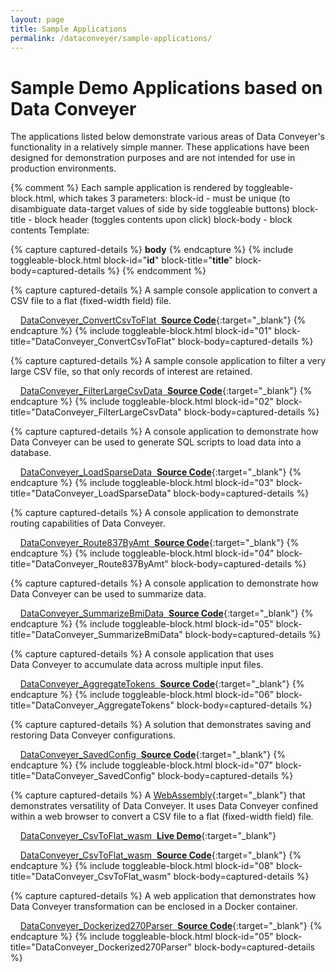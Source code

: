 ```yaml
---
layout: page
title: Sample Applications
permalink: /dataconveyer/sample-applications/
---
```


# Sample Demo Applications based on Data&nbsp;Conveyer

The applications listed below demonstrate various areas of Data&nbsp;Conveyer's functionality in a relatively simple manner.
These applications have been designed for demonstration purposes and are not intended for use in production environments.

{% comment %}
  Each sample application is rendered by toggleable-block.html, which takes 3 parameters:
  block-id - must be unique (to disambiguate data-target values of side by side toggleable buttons)
  block-title - block header (toggles contents upon click)
  block-body - block contents
  Template:
<!-- __title__ -->
{% capture captured-details %}
__body__
{% endcapture %}
{% include toggleable-block.html block-id="__id__" block-title="__title__" block-body=captured-details %}
{% endcomment %}

<!-- DataConveyer_ConvertCsvToFlat -->
{% capture captured-details %}
A sample console application to convert a CSV file to a flat (fixed-width field) file.

&nbsp;&nbsp;&nbsp;&nbsp;[DataConveyer_ConvertCsvToFlat &nbsp;**Source Code**](https://github.com/mavidian/DataConveyer_ConvertCsvToFlat){:target="_blank"}
{% endcapture %}
{% include toggleable-block.html block-id="01" block-title="DataConveyer_ConvertCsvToFlat" block-body=captured-details %}

<!-- DataConveyer_FilterLargeCsvData -->
{% capture captured-details %}
A sample console application to filter a very large CSV file, so that only records of interest are retained.

&nbsp;&nbsp;&nbsp;&nbsp;[DataConveyer_FilterLargeCsvData &nbsp;**Source Code**](https://github.com/mavidian/DataConveyer_FilterLargeCsvData){:target="_blank"}
{% endcapture %}
{% include toggleable-block.html block-id="02" block-title="DataConveyer_FilterLargeCsvData" block-body=captured-details %}

<!-- DataConveyer_LoadSparseData -->
{% capture captured-details %}
A console application to demonstrate how Data&nbsp;Conveyer can be used to generate SQL scripts to load data into a database.

&nbsp;&nbsp;&nbsp;&nbsp;[DataConveyer_LoadSparseData &nbsp;**Source Code**](https://github.com/mavidian/DataConveyer_LoadSparseData){:target="_blank"}
{% endcapture %}
{% include toggleable-block.html block-id="03" block-title="DataConveyer_LoadSparseData" block-body=captured-details %}

<!-- DataConveyer_Route837ByAmt -->
{% capture captured-details %}
A console application to demonstrate routing capabilities of Data&nbsp;Conveyer.

&nbsp;&nbsp;&nbsp;&nbsp;[DataConveyer_Route837ByAmt  &nbsp;**Source Code**](https://github.com/mavidian/DataConveyer_Route837ByAmt){:target="_blank"}
{% endcapture %}
{% include toggleable-block.html block-id="04" block-title="DataConveyer_Route837ByAmt" block-body=captured-details %}

<!-- DataConveyer_SummarizeBmiData -->
{% capture captured-details %}
A console application to demonstrate how Data&nbsp;Conveyer can be used to summarize data.

&nbsp;&nbsp;&nbsp;&nbsp;[DataConveyer_SummarizeBmiData  &nbsp;**Source Code**](https://github.com/mavidian/DataConveyer_SummarizeBmiData){:target="_blank"}
{% endcapture %}
{% include toggleable-block.html block-id="05" block-title="DataConveyer_SummarizeBmiData" block-body=captured-details %}

<!-- DataConveyer_AggregateTokens -->
{% capture captured-details %}
A console application that uses Data&nbsp;Conveyer to accumulate data across multiple input files.

&nbsp;&nbsp;&nbsp;&nbsp;[DataConveyer_AggregateTokens  &nbsp;**Source Code**](https://github.com/mavidian/DataConveyer_AggregateTokens){:target="_blank"}
{% endcapture %}
{% include toggleable-block.html block-id="06" block-title="DataConveyer_AggregateTokens" block-body=captured-details %}

<!-- DataConveyer_SavedConfig -->
{% capture captured-details %}
A solution that demonstrates saving and restoring Data&nbsp;Conveyer configurations.

&nbsp;&nbsp;&nbsp;&nbsp;[DataConveyer_SavedConfig  &nbsp;**Source Code**](https://github.com/mavidian/DataConveyer_SavedConfig){:target="_blank"}
{% endcapture %}
{% include toggleable-block.html block-id="07" block-title="DataConveyer_SavedConfig" block-body=captured-details %}

<!-- DataConveyer_CsvToFlat_wasm -->
{% capture captured-details %}
A [WebAssembly](https://webassembly.org/){:target="_blank"} that demonstrates versatility of Data&nbsp;Conveyer. It uses Data&nbsp;Conveyer confined within a web browser to convert a CSV file to a flat (fixed-width field) file.

&nbsp;&nbsp;&nbsp;&nbsp;[DataConveyer_CsvToFlat_wasm  &nbsp;**Live Demo**](https://mavidian.github.io/DataConveyer_CsvToFlat_wasm/){:target="_blank"}

&nbsp;&nbsp;&nbsp;&nbsp;[DataConveyer_CsvToFlat_wasm  &nbsp;**Source Code**](https://github.com/mavidian/DataConveyer_CsvToFlat_wasm){:target="_blank"}
{% endcapture %}
{% include toggleable-block.html block-id="08" block-title="DataConveyer_CsvToFlat_wasm" block-body=captured-details %}

<!-- DataConveyer_Dockerized270Parser -->
{% capture captured-details %}
A web application that demonstrates how Data&nbsp;Conveyer transformation can be enclosed in a Docker container.

&nbsp;&nbsp;&nbsp;&nbsp;[DataConveyer_Dockerized270Parser  &nbsp;**Source Code**](https://github.com/mavidian/DataConveyer_Dockerized270Parser){:target="_blank"}
{% endcapture %}
{% include toggleable-block.html block-id="05" block-title="DataConveyer_Dockerized270Parser" block-body=captured-details %}
